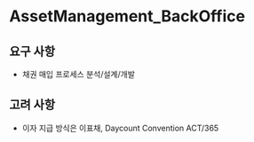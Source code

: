 # AssetManagement_BackOffice
## 요구 사항
* 채권 매입 프로세스 분석/설계/개발

## 고려 사항
* 이자 지급 방식은 이표채, Daycount Convention ACT/365

